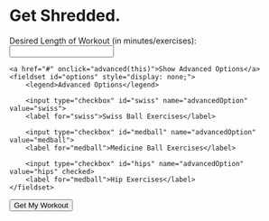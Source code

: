 # Get Shredded.
<form id="getNumber">
    <label for="numEx">Desired Length of Workout (in minutes/exercises):</label>
    <input type="number" name="numEx" id="numEx">
    <br>

    <a href="#" onclick="advanced(this)">Show Advanced Options</a>
    <fieldset id="options" style="display: none;">
        <legend>Advanced Options</legend>
        
        <input type="checkbox" id="swiss" name="advancedOption" value="swiss">
        <label for="swiss">Swiss Ball Exercises</label>        

        <input type="checkbox" id="medball" name="advancedOption" value="medball">
        <label for="medball">Medicine Ball Exercises</label>

        <input type="checkbox" id="hips" name="advancedOption" value="hips" checked>
        <label for="medball">Hip Exercises</label>
    </fieldset>
</form>
<button onclick="getWorkout()">Get My Workout</button>

<p id="topworkoutlabel"></p>
<div id="workoutList"></div>

<script>
    function getWorkout(){
        let number = document.getElementById("numEx").value;
        let swiss = (document.getElementById("swiss").checked == true);
        let medball = (document.getElementById("medball").checked == true);
        let hips = (document.getElementById("hips").checked == true);

        document.getElementById("topworkoutlabel").innerHTML = "You've selected " + number + " exercises:";
        document.getElementById("workoutList").innerHTML = "";
        let EXERCISES = [
        ["Elbow Plank"],
        ["Elbow Side Plank"],
        ["High Plank"],
        ["High Side Plank"],
        ["Back Plank"],
        ["High Plank with Arm Extensions"],
        ["Elbow Plank with Arm Extensions"],
        ["High Plank with Opposite Arm/Leg Extensions"],
        ["Elbow Plank with Opposite Arm/Leg Extensions"],
        ["Elbow Side Plank with Knee Drives"],
        ["High Side Plank with Knee Drives"],
        ["Elbow Side Plank with Top Leg Lifts"],
        ["High Side Plank with Top Leg Lifts"],
        ["Elbow Side Plank with Internal Rotation"],
        ["High Side Plank with Internal Rotation"],
        ["Pushups"],
        ["Wide Pushups"],
        ["Triangle Pushups"],
        ["Spiderman Pushups"],
        ["V Ups"],
        ["Russian Twists"],
        ["Toe Taps (Penguin Slides)"],
        ["Boats"],
        ["Accordions"],
        ["Supermans"],
        ["Leg Lifts"],
        ["Flutters"],
        ["Scissors"],
        ["Hip Extension Holds"],
        ["Hip Extension Leg Alternations"],
        ["Opposite Elbow to Knee Hold, other leg extended"],
        ["Mountain Climbers"],
        ["Swiss Ball Pikes", "swiss"],
        ["Swiss Ball Side Tucks", "swiss"],
        ["Swiss Ball Single Leg Drives", "swiss"],
        ["Swiss Ball Stir the Pot", "swiss"],
        ["Swiss Ball Glute Bridge Leg Extensions (shoulders on ball)", "swiss"],
        ["Swiss Ball Hip Extensions", "swiss"],
        ["Swiss Ball Rollouts", "swiss"],
        ["Medicine Ball Pushups", "medball"],
        ["Medicine Ball Russian Twists", "medball"],
        ["Medicine Ball Pushups", "medball"],
        ["Fire Hydrants", "hips"],
        ["Clockwise Fire Hydrants", "hips"],
        ["Counterclockwise Fire Hydrants", "hips"],
        ["Donkey Kicks", "hips"],
        ["Side Lying Hip Abbduction", "hips"],
        ["Side Lying Hip Adduction", "hips"],
        ["Bird Dogs", "hips"],
        ];

        if (number > EXERCISES.length) {
            number = EXERCISES.length;
            alert("You picked more exercises than we've got! We'll give you " + EXERCISES.length + " exercises instead.");
        }
        for (var i = 0; i < number; i ++){
            var criteriaMet = false;
            let index = 0;
            while (!(criteriaMet)) {
                index = Math.floor(Math.random()*EXERCISES.length);
                if (!swiss) {
                    if (EXERCISES[index].indexOf("swiss") > -1) {
                        index = Math.floor(Math.random()*EXERCISES.length);
                        continue;
                    }
                }
                if (!medball) {
                    if (EXERCISES[index].indexOf("medball") > -1) {
                        index = Math.floor(Math.random()*EXERCISES.length);
                        continue;
                    }
                }
                if (!hips) {
                    if (EXERCISES[index].indexOf("hips") > -1) {
                        index = Math.floor(Math.random()*EXERCISES.length);
                        continue;
                    }
                }
                criteriaMet = true;
            }

            document.getElementById("workoutList").innerHTML = document.getElementById("workoutList").innerHTML + String((i+1)) + ". " + EXERCISES.splice(index, 1)[0][0] + "<br>";
        }

    }

    function advanced(obj) {
        var content = document.getElementById("options");

        if (content.style.display == "none") {
            content.style.display = "";
            obj.innerHTML = "Hide Advanced Options";
        } else {
            content.style.display = "none";
            obj.innerHTML = "Show Advanced Options";
        }
    }
</script>
